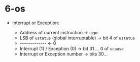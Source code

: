 # 6-os

- Interrupt or Exception:

	- Address of current instruction -> `uepc`
	- LSB of `ustatus` (global interruptable) -> bit 4 of `ustatus`
	- ------------- <- 0
	- Interrupt (1) / Exception (0) -> bit 31 $\dots$ 0 of `ucause`
	- Interrupt or Exception number -> bits 30...
